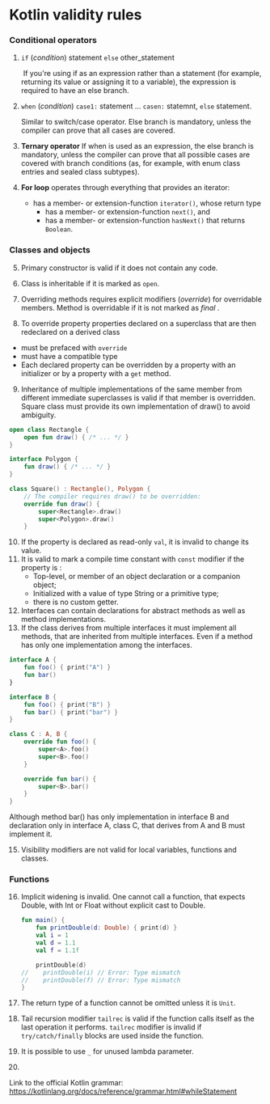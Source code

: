 # Kotlin validity rules

### Conditional operators

1. `if` (*condition*) statement `else` other_statement

   ​	If you're using if as an expression rather than a statement (for example, returning its value or assigning it to a variable), the expression is required to have an else branch. 

2. `when` (*condition*) `case1:` statement ... `casen:` statemnt, `else` statement.

   Similar to switch/case operator. Else branch is mandatory, unless the compiler can prove that all cases are covered.	

3. **Ternary operator**
   If when is used as an expression, the else branch is mandatory, unless the compiler can prove that all possible cases are covered with branch conditions (as, for example, with enum class entries and sealed class subtypes).

4. **For loop** operates through everything that provides an iterator:

   * has a member- or extension-function `iterator()`, whose return type 
     * has a member- or extension-function `next()`, and 
     * has a member- or extension-function `hasNext()` that returns `Boolean`.

### Classes and objects

5. Primary constructor is valid if it does not contain any code.

6. Class is inheritable if it is marked as `open`.

7. Overriding methods requires explicit modifiers (*override*) for overridable members. Method is overridable if it is not marked as *final* .

8. To override property properties declared on a superclass that are then redeclared on a derived class 

* must be prefaced with `override`
* must have a compatible type
* Each declared property can be overridden by a property with an initializer or by a property with a `get` method.

9. Inheritance of multiple implementations of the same member from different immediate superclasses is valid if that member is overridden. Square class must provide its own implementation of draw() to avoid ambiguity.

```kotlin
open class Rectangle {
    open fun draw() { /* ... */ }
}

interface Polygon {
    fun draw() { /* ... */ } 
}

class Square() : Rectangle(), Polygon {
    // The compiler requires draw() to be overridden:
    override fun draw() {
        super<Rectangle>.draw()
        super<Polygon>.draw() 
    }
```

10. If the property is declared as read-only `val`, it is invalid to change its value.
11. It is valid to mark a compile time constant with `const` modifier if the property is :
    * Top-level, or member of an object declaration or a companion object;
    * Initialized with a value of type String or a primitive type;
    * there is no custom getter.
12. Interfaces can contain declarations for abstract methods as well as method implementations. 
13. If the class derives from multiple interfaces it must implement all methods, that are inherited from multiple interfaces. Even if a method has only one implementation among the interfaces.

``` kotlin
interface A {
    fun foo() { print("A") }
    fun bar()
}

interface B {
    fun foo() { print("B") }
    fun bar() { print("bar") }
}

class C : A, B {
    override fun foo() {
        super<A>.foo()
        super<B>.foo()
    }

    override fun bar() {
        super<B>.bar()
    }
}
```

Although method bar() has only implementation in interface B and declaration only in interface A, class C, that derives from A and B must implement it.

15. Visibility modifiers are not valid for local variables, functions and classes.

### Functions

16. Implicit widening is invalid. One cannot call a function, that expects Double, with Int or Float without explicit cast to Double.

    ``` kotlin
    fun main() {
        fun printDouble(d: Double) { print(d) }
    	val i = 1    
    	val d = 1.1
    	val f = 1.1f 
    
    	printDouble(d)
    //    printDouble(i) // Error: Type mismatch
    //    printDouble(f) // Error: Type mismatch
    }
    ```

17. The return type of a function cannot be omitted unless it is `Unit`.

18. Tail recursion modifier `tailrec` is valid if the function calls itself as the last operation it performs. `tailrec` modifier is invalid if `try/catch/finally` blocks are used inside the function.

19. It is possible to use `_` for unused lambda parameter.

20. 

 





























































Link to the official Kotlin grammar:
https://kotlinlang.org/docs/reference/grammar.html#whileStatement